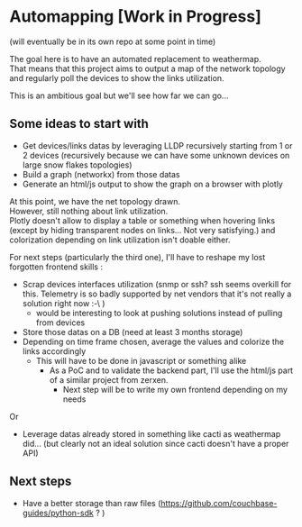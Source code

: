 # Automapping [Work in Progress]

(will eventually be in its own repo at some point in time)

The goal here is to have an automated replacement to weathermap.  
That means that this project aims to output a map of the network topology and regularly poll the devices to show the links utilization.

This is an ambitious goal but we'll see how far we can go...


## Some ideas to start with

- Get devices/links datas by leveraging LLDP recursively starting from 1 or 2 devices (recursively because we can have some unknown devices on large snow flakes topologies)
- Build a graph (networkx) from those datas
- Generate an html/js output to show the graph on a browser with plotly

At this point, we have the net topology drawn.  
However, still nothing about link utilization.  
Plotly doesn't allow to display a table or something when hovering links (except by hiding transparent nodes on links... Not very satisfying.) and  
colorization depending on link utilization isn't doable either.

For next steps (particularly the third one), I'll have to reshape my lost forgotten frontend skills : 

- Scrap devices interfaces utilization (snmp or ssh? ssh seems overkill for this. Telemetry is so badly supported by net vendors that it's not really a solution right now :-\ )
  - would be interesting to look at pushing solutions instead of pulling from devices
- Store those datas on a DB (need at least 3 months storage)
- Depending on time frame chosen, average the values and colorize the links accordingly
  - This will have to be done in javascript or something alike
    - As a PoC and to validate the backend part, I'll use the html/js part of a similar project from zerxen.
      - Next step will be to write my own frontend depending on my needs

Or 

- Leverage datas already stored in something like cacti as weathermap did... (but clearly not an ideal solution since cacti doesn't have a proper API)

## Next steps

- Have a better storage than raw files (https://github.com/couchbase-guides/python-sdk ? )
